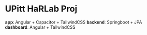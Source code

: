 # UPitt HaRLab Proj

**app**: Angular + Capacitor + TailwindCSS
**backend**: Springboot + JPA
**dashboard**: Angular + TailwindCSS
